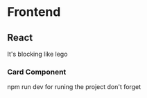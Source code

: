 # Frontend
## React
It's blocking like lego
### Card Component
npm run dev
for runing the project don't forget